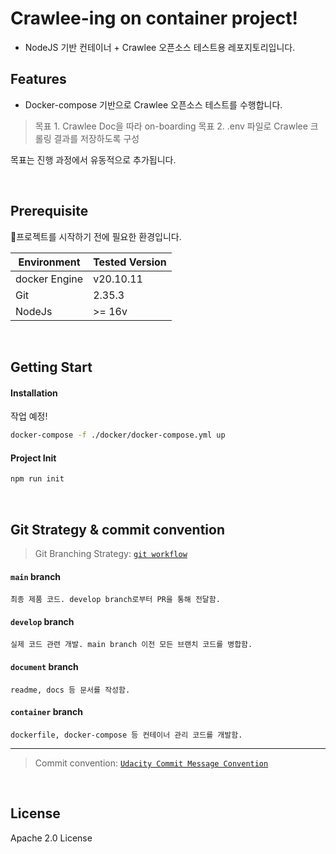 # Crawlee-ing on container project!

- NodeJS 기반 컨테이너 + Crawlee 오픈소스 테스트용 레포지토리입니다.

## Features

- Docker-compose 기반으로 Crawlee 오픈소스 테스트를 수행합니다.


> 목표 1. Crawlee Doc을 따라 on-boarding
> 목표 2. .env 파일로 Crawlee 크롤링 결과를 저장하도록 구성

목표는 진행 과정에서 유동적으로 추가됩니다.

<br>

## Prerequisite

프로젝트를 시작하기 전에 필요한 환경입니다.

| Environment | Tested Version |
| ------ | ------ |
| docker Engine | v20.10.11 |
| Git | 2.35.3 |
| NodeJs | >= 16v |


<br>

## Getting Start

#### Installation
작업 예정!

```sh
docker-compose -f ./docker/docker-compose.yml up
```

#### Project Init

```sh
npm run init
```

<br>

## Git Strategy & commit convention

> Git Branching Strategy: [`git workflow`](https://git-scm.com/docs/gitworkflows)

#### `main` branch
    최종 제품 코드. develop branch로부터 PR을 통해 전달함.

#### `develop` branch
    실제 코드 관련 개발. main branch 이전 모든 브랜치 코드를 병합함.

#### `document` branch
    readme, docs 등 문서를 작성함.

#### `container` branch
    dockerfile, docker-compose 등 컨테이너 관리 코드를 개발함.

---

> Commit convention: [`Udacity Commit Message Convention`](https://udacity.github.io/git-styleguide/)

<br>

## License

Apache 2.0 License

